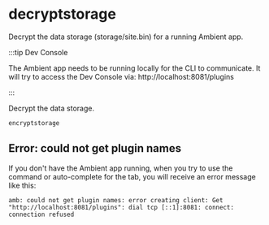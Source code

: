 # decryptstorage

Decrypt the data storage (storage/site.bin) for a running Ambient app.

:::tip Dev Console

The Ambient app needs to be running locally for the CLI to communicate. It will try to access the Dev Console via: http://localhost:8081/plugins

:::

Decrypt the data storage.

```bash
encryptstorage
```

## Error: could not get plugin names

If you don't have the Ambient app running, when you try to use the command or auto-complete for the tab, you will receive an error message like this:

```
amb: could not get plugin names: error creating client: Get "http://localhost:8081/plugins": dial tcp [::1]:8081: connect: connection refused
```